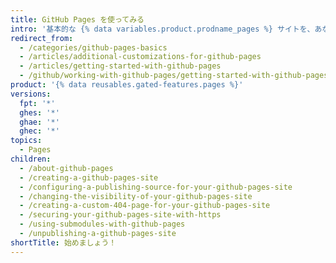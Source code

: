 ```yaml
---
title: GitHub Pages を使ってみる
intro: '基本的な {% data variables.product.prodname_pages %} サイトを、あなたやあなたの Organization、またはあなたのプロジェクトのためにセットアップできます。'
redirect_from:
  - /categories/github-pages-basics
  - /articles/additional-customizations-for-github-pages
  - /articles/getting-started-with-github-pages
  - /github/working-with-github-pages/getting-started-with-github-pages
product: '{% data reusables.gated-features.pages %}'
versions:
  fpt: '*'
  ghes: '*'
  ghae: '*'
  ghec: '*'
topics:
  - Pages
children:
  - /about-github-pages
  - /creating-a-github-pages-site
  - /configuring-a-publishing-source-for-your-github-pages-site
  - /changing-the-visibility-of-your-github-pages-site
  - /creating-a-custom-404-page-for-your-github-pages-site
  - /securing-your-github-pages-site-with-https
  - /using-submodules-with-github-pages
  - /unpublishing-a-github-pages-site
shortTitle: 始めましょう！
---
```


